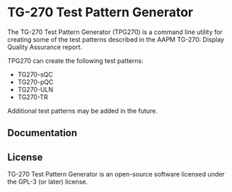 # TG-270 Test Pattern Generator

The TG-270 Test Pattern Generator (TPG270) is a command line utility for
creating some of the test patterns described in the AAPM TG-270: Display
Quality Assurance report.

TPG270 can create the following test patterns:

* TG270-sQC
* TG270-pQC
* TG270-ULN
* TG270-TR

Additional test patterns may be added in the future.

## Documentation



## License

TG-270 Test Pattern Generator is an open-source software licensed
under the GPL-3 (or later) license.
